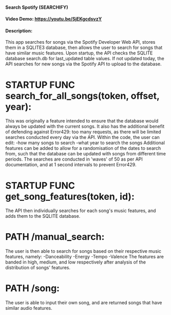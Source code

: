 #### Search Spotify (SEARCHIFY)
#### Video Demo:  https://youtu.be/SjEKgcdsvzY
#### Description:
This app searches for songs via the Spotify Developer Web API, stores them in a SQLITE3 database, then allows the user to search for songs that have similar music features.
Upon startup, the API checks the SQLITE database search.db for last_updated table values. If not updated today, the API searches for new songs via the Spotify API to upload to the database.

# STARTUP FUNC search_for_all_songs(token, offset, year):
This was originally a feature intended to ensure that the database would always be updated with the current songs. It also has the additional benefit of defending against Error429: too many requests, as there will be limited searches conducted every day via the API.
Within the code, the user can edit:
-how many songs to search
-what year to search the songs
Additional features can be added to allow for a randomisation of the dates to search from, such that the database can be updated with songs from different time periods.
The searches are conducted in 'waves' of 50 as per API documentation, and at 1 second intervals to prevent Error429.

# STARTUP FUNC get_song_features(token, id):
The API then individually searches for each song's music features, and adds them to the SQLITE database.

# PATH /manual_search:
The user is then able to search for songs based on their respective music features, namely:
-Danceability
-Energy
-Tempo
-Valence
The features are banded in high, medium, and low respectively after analysis of the distribution of songs' features.

# PATH /song:
The user is able to input their own song, and are returned songs that have similar audio features. 